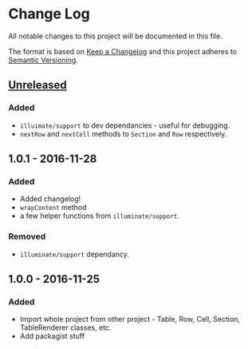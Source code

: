 # Change Log
All notable changes to this project will be documented in this file.

The format is based on [Keep a Changelog](http://keepachangelog.com/)
and this project adheres to [Semantic Versioning](http://semver.org/).

## [Unreleased]
### Added
- `illuimate/support` to dev dependancies - useful for debugging.
- `nextRow` and `nextCell` methods to `Section` and `Row` respectively.

## 1.0.1 - 2016-11-28
### Added
- Added changelog!
- `wrapContent` method
- a few helper functions from `illuminate/support`.

### Removed
- `illuminate/support` dependancy.

## 1.0.0 - 2016-11-25
### Added
- Import whole project from other project - Table, Row, Cell, Section, TableRenderer classes, etc.
- Add packagist stuff

[Unreleased]: https://github.com/tedslittlerobot/html-table-builder/compare/v1.0.1...HEAD
[1.0.1]: https://github.com/tedslittlerobot/html-table-builder/compare/v1.0.0...v1.0.1
[1.0.0]: https://github.com/tedslittlerobot/html-table-builder/compare/c9afd32...v1.0.0
